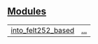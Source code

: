 
[Modules](./core-serde-modules.md)
 ---
| | |
|:---|:---|
| [into_felt252_based](./core-serde-into_felt252_based.md) | [...](./core-serde-into_felt252_based.md) |
